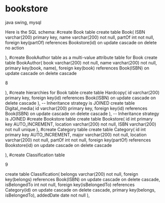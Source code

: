 # bookstore
java swing, mysql

Here is the SQL schema:
#create Book table
create table Book(
ISBN varchar(200) primary key,
name varchar(200) not null,
partOf int not null,
foreign key(partOf) references Bookstore(id)
on update cascade
on delete no action

),
#create BookAuthor table as a multi-value attribute table for Book
create table BookAuthor(
book varchar(200) not null,
name varchar(200) not null,
primary key(book, name),
foreign key(book) references Book(ISBN)
on update cascade
on delete cascade

8

),
#create hierarchies for Book table
create table Hardcopy(
id varchar(200) primary key,
foreign key(id) references Book(ISBN)
on update cascade
on delete cascade
), -- Inheritance strategy is JOINED
create table Digital_media(
id varchar(200) primary key,
foreign key(id) references Book(ISBN)
on update cascade
on delete cascade
), -- Inheritance strategy is JOINED
#create Bookstore table
create table Bookstore(
id int primary key AUTO_INCREMENT,
location varchar(200) not null,
ISBN varchar(200) not null unique
),
#create Category table
create table Category(
id int primary key AUTO_INCREMENT,
major varchar(200) not null,
location varchar(200) not null,
partOf int not null,
foreign key(partOf) references Bookstore(id)
on update cascade
on delete cascade

),
#create Classification table

9

create table Classification(
belongs varchar(200) not null,
foreign key(belongs) references Book(ISBN)
on update cascade
on delete cascade,
isBelongedTo int not null,
foreign key(isBelongedTo) references Category(id)
on update cascade
on delete cascade,
primary key(belongs, isBelongedTo),
addedDate date not null
),

